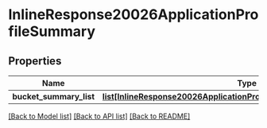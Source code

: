 # InlineResponse20026ApplicationProfileSummary

## Properties
Name | Type | Description | Notes
------------ | ------------- | ------------- | -------------
**bucket_summary_list** | [**list[InlineResponse20026ApplicationProfileSummaryBucketSummaryList]**](InlineResponse20026ApplicationProfileSummaryBucketSummaryList.md) |  | [optional] 

[[Back to Model list]](../README.md#documentation-for-models) [[Back to API list]](../README.md#documentation-for-api-endpoints) [[Back to README]](../README.md)

